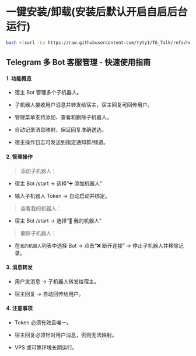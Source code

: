 # 一键安装/卸载(安装后默认开启自启后台运行)
```bash
bash <(curl -Ls https://raw.githubusercontent.com/ryty1/TG_Talk/refs/heads/main/setup.sh)
```
## Telegram 多 Bot 客服管理 - 快速使用指南
#### 1. 功能概览

- 宿主 Bot 管理多个子机器人。

- 子机器人接收用户消息并转发给宿主，宿主回复可回传用户。

- 管理菜单支持添加、查看和删除子机器人。

- 自动记录消息映射，保证回复准确送达。

- 宿主操作日志可发送到指定通知群/频道。

#### 2. 管理操作

> 添加子机器人：

- 宿主 Bot /start → 选择“➕ 添加机器人”

- 输入子机器人 Token → 自动启动并绑定。

> 查看我的机器人：

- 宿主 Bot /start → 选择“🤖 我的机器人”

> 删除子机器人：

- 在`我的机器人`列表中选择 Bot → 点击“❌ 断开连接” → 停止子机器人并移除记录。

#### 3. 消息转发

- 用户发消息 → 子机器人转发给宿主。

- 宿主回复 → 自动回传给用户。

#### 4. 注意事项

- Token 必须有效且唯一。

- 宿主回复必须针对用户消息，否则无法映射。

- VPS 或可靠环境长期运行。
